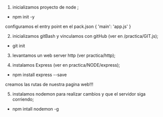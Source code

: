 1) inicializamos proyecto de node ;

 - npm init -y

 configuramos el entry point en el pack.json 
    {
        'main': 'app.js'
    }

2) inicializamos gitBash y vinculamos con gitHub (ver en /practica/GIT.js);

- git init 

3) levantamos un web server http (ver practica/http);

4) instalamos Express (ver en practica/NODE/express);

- npm install express --save

creamos las rutas de nuestra pagina web!!!

5) instalamos nodemon para realizar cambios y que el servidor siga corriendo;

- npm intall nodemon -g



